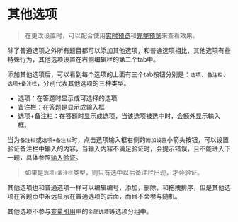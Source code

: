 # 其他选项

> 在更改设置时，可以配合使用[实时预览](../preview/realtime.md)和[完整预览](../preview/full.md)来查看效果。


除了普通选项之外所有题目都可以添加其他选项，和普通选项相比，其他选项有些特殊行为，其他选项设置在右侧编辑栏的第二个tab中。

添加其他选项后，可以看到每个选项的上面有三个tab按钮分别是：`选项`、`备注栏`、`选项+备注栏`，分别代表其他选项的三种类型。
+ 选项：在答题时显示成可选择的选项
+ 备注栏：在答题是显示成输入框
+ 选项+备注栏：在答题时显示成选项，当该选项被选中时，会额外显示输入框。

当为`备注栏`或`选项+备注栏`时，点击选项输入框右侧的`附加设置`小箭头按钮，可以设置验证备注栏中输入的内容，当输入内容不满足验证时，会提示错误，且不能进入下一题，具体参照[输入验证](./input-validation.md)。

> 如果是`选项+备注栏`类型，则只有选中以后备注栏出现，才会验证。


其他选项也和普通选项一样可以编辑编号，添加，删除，和拖拽排序，但是其他选项在答题页中永远显示在普通选项的后面，而且不会参与随机。

其他选项不参与[变量引用](../variable/usage.md)中的`全部选项`等选项分组中。

